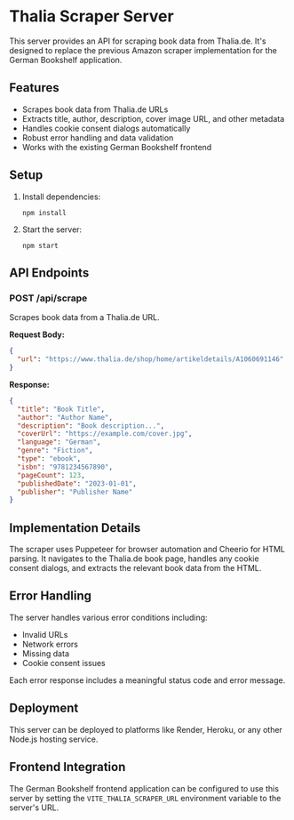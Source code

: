 # Thalia Scraper Server

This server provides an API for scraping book data from Thalia.de. It's designed to replace the previous Amazon scraper implementation for the German Bookshelf application.

## Features

- Scrapes book data from Thalia.de URLs
- Extracts title, author, description, cover image URL, and other metadata
- Handles cookie consent dialogs automatically
- Robust error handling and data validation
- Works with the existing German Bookshelf frontend

## Setup

1. Install dependencies:
   ```
   npm install
   ```

2. Start the server:
   ```
   npm start
   ```

## API Endpoints

### POST /api/scrape

Scrapes book data from a Thalia.de URL.

**Request Body:**
```json
{
  "url": "https://www.thalia.de/shop/home/artikeldetails/A1060691146"
}
```

**Response:**
```json
{
  "title": "Book Title",
  "author": "Author Name",
  "description": "Book description...",
  "coverUrl": "https://example.com/cover.jpg",
  "language": "German",
  "genre": "Fiction",
  "type": "ebook",
  "isbn": "9781234567890",
  "pageCount": 123,
  "publishedDate": "2023-01-01",
  "publisher": "Publisher Name"
}
```

## Implementation Details

The scraper uses Puppeteer for browser automation and Cheerio for HTML parsing. It navigates to the Thalia.de book page, handles any cookie consent dialogs, and extracts the relevant book data from the HTML.

## Error Handling

The server handles various error conditions including:
- Invalid URLs
- Network errors
- Missing data
- Cookie consent issues

Each error response includes a meaningful status code and error message.

## Deployment

This server can be deployed to platforms like Render, Heroku, or any other Node.js hosting service.

## Frontend Integration

The German Bookshelf frontend application can be configured to use this server by setting the `VITE_THALIA_SCRAPER_URL` environment variable to the server's URL.
